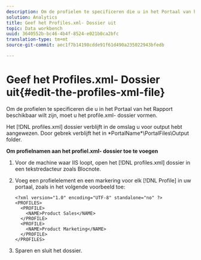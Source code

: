 ```yaml
---
description: Om de profielen te specificeren die u in het Portaal van het Rapport beschikbaar wilt zijn, moet u het profile.xml- dossier vormen.
solution: Analytics
title: Geef het Profiles.xml- Dossier uit
topic: Data workbench
uuid: 3640552b-bc46-4b4f-8524-e021b0ca2bfc
translation-type: tm+mt
source-git-commit: aec1f7b14198cdde91f61d490a235022943bfedb

---
```



# Geef het Profiles.xml- Dossier uit{#edit-the-profiles-xml-file}

Om de profielen te specificeren die u in het Portaal van het Rapport beschikbaar wilt zijn, moet u het profile.xml- dossier vormen.

Het [!DNL profiles.xml] dossier verblijft in de omslag u voor output hebt aangewezen. Door gebrek verblijft het in \*PortalName*\PortalFiles\Output folder.

**Om profielnamen aan het profiel.xml- dossier toe te voegen**

1. Voor de machine waar IIS loopt, open het [!DNL profiles.xml] dossier in een tekstredacteur zoals Blocnote.
1. Voeg een profielelement en een markering voor elk [!DNL Profile] in uw portaal, zoals in het volgende voorbeeld toe:

   ```
   <?xml version="1.0" encoding="UTF-8" standalone="no" ?>
   <PROFILES>
     <PROFILE>
       <NAME>Product Sales</NAME>
     </PROFILE>
     <PROFILE>
       <NAME>Product Marketing</NAME>
     </PROFILE>
   </PROFILES>
   ```

1. Sparen en sluit het dossier.
